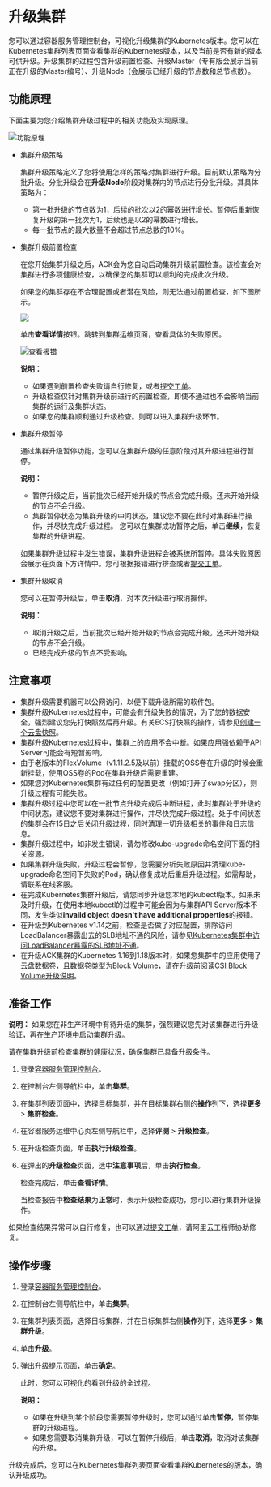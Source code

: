 # 升级集群

您可以通过容器服务管理控制台，可视化升级集群的Kubernetes版本。您可以在Kubernetes集群列表页面查看集群的Kubernetes版本，以及当前是否有新的版本可供升级。升级集群的过程包含升级前置检查、升级Master（专有版会展示当前正在升级的Master编号）、升级Node（会展示已经升级的节点数和总节点数）。

## 功能原理

下面主要为您介绍集群升级过程中的相关功能及实现原理。

![功能原理](https://static-aliyun-doc.oss-accelerate.aliyuncs.com/assets/img/zh-CN/6475659951/p67022.png)

-   集群升级策略

    集群升级策略定义了您将使用怎样的策略对集群进行升级。目前默认策略为分批升级。分批升级会在**升级Node**阶段对集群内的节点进行分批升级。其具体策略为：

    -   第一批升级的节点数为1，后续的批次以2的幂数进行增长。暂停后重新恢复升级的第一批次为1，后续也是以2的幂数进行增长。
    -   每一批节点的最大数量不会超过节点总数的10%。
-   集群升级前置检查

    在您开始集群升级之后，ACK会为您自动启动集群升级前置检查。该检查会对集群进行多项健康检查，以确保您的集群可以顺利的完成此次升级。

    如果您的集群存在不合理配置或者潜在风险，则无法通过前置检查，如下图所示。

    ![](https://static-aliyun-doc.oss-accelerate.aliyuncs.com/assets/img/zh-CN/6475659951/p75559.png)

    单击**查看详情**按钮。跳转到集群运维页面，查看具体的失败原因。

    ![查看报错](https://static-aliyun-doc.oss-accelerate.aliyuncs.com/assets/img/zh-CN/7475659951/p66963.png)

    **说明：**

    -   如果遇到前置检查失败请自行修复，或者[提交工单](https://selfservice.console.aliyun.com/ticket/createIndex)。
    -   升级检查仅针对集群升级前进行的前置检查，即使不通过也不会影响当前集群的运行及集群状态。
    -   如果您的集群顺利通过升级检查。则可以进入集群升级环节。
-   集群升级暂停

    通过集群升级暂停功能，您可以在集群升级的任意阶段对其升级进程进行暂停。

    **说明：**

    -   暂停升级之后，当前批次已经开始升级的节点会完成升级。还未开始升级的节点不会升级。
    -   集群暂停状态为集群升级的中间状态，建议您不要在此时对集群进行操作，并尽快完成升级过程。
    您可以在集群成功暂停之后，单击**继续**，恢复集群的升级进程。

    如果集群升级过程中发生错误，集群升级进程会被系统所暂停。具体失败原因会展示在页面下方详情中。您可根据报错进行排查或者[提交工单](https://selfservice.console.aliyun.com/ticket/createIndex)。

-   集群升级取消

    您可以在暂停升级后，单击**取消**，对本次升级进行取消操作。

    **说明：**

    -   取消升级之后，当前批次已经开始升级的节点会完成升级。还未开始升级的节点不会升级。
    -   已经完成升级的节点不受影响。

## 注意事项

-   集群升级需要机器可以公网访问，以便下载升级所需的软件包。
-   集群升级Kubernetes过程中，可能会有升级失败的情况，为了您的数据安全，强烈建议您先打快照然后再升级。有关ECS打快照的操作，请参见[创建一个云盘快照](/cn.zh-CN/快照/使用快照/创建一个云盘快照.md)。
-   集群升级Kubernetes过程中，集群上的应用不会中断。如果应用强依赖于API Server可能会有短暂影响。
-   由于老版本的FlexVolume（v1.11.2.5及以前）挂载的OSS卷在升级的时候会重新挂载，使用OSS卷的Pod在集群升级后需要重建。
-   如果您对Kubernetes集群有过任何的配置更改（例如打开了swap分区），则升级过程有可能失败。
-   集群升级过程中您可以在一批节点升级完成后中断进程，此时集群处于升级的中间状态，建议您不要对集群进行操作，并尽快完成升级过程。处于中间状态的集群会在15日之后关闭升级过程，同时清理一切升级相关的事件和日志信息。
-   集群升级过程中，如非发生错误，请勿修改kube-upgrade命名空间下面的相关资源。
-   如果集群升级失败，升级过程会暂停，您需要分析失败原因并清理kube-upgrade命名空间下失败的Pod，确认修复成功后重启升级过程。如需帮助，请联系在线客服。
-   在完成Kubernetes集群升级后，请您同步升级您本地的kubectl版本。如果未及时升级，在使用本地kubectl的过程中可能会因为与集群API Server版本不同，发生类似**invalid object doesn't have additional properties**的报错。
-   在升级到Kubernetes v1.14之前，检查是否做了对应配置，排除访问LoadBalancer暴露出去的SLB地址不通的风险，请参见[Kubernetes集群中访问LoadBalancer暴露的SLB地址不通](https://help.aliyun.com/knowledge_detail/171437.html)。
-   在升级ACK集群的Kubernetes 1.16到1.18版本时，如果您集群中的应用使用了云盘数据卷，且数据卷类型为Block Volume，请在升级前阅读[CSI Block Volume升级说明](https://developer.aliyun.com/article/781386?groupCode=kubernetes)。

## 准备工作

**说明：** 如果您在非生产环境中有待升级的集群，强烈建议您先对该集群进行升级验证，再在生产环境中启动集群升级。

请在集群升级前检查集群的健康状况，确保集群已具备升级条件。

1.  登录[容器服务管理控制台](https://cs.console.aliyun.com)。

2.  在控制台左侧导航栏中，单击**集群**。

3.  在集群列表页面中，选择目标集群，并在目标集群右侧的**操作**列下，选择**更多** \> **集群检查**。

4.  在容器服务运维中心页左侧导航栏中，选择**评测** \> **升级检查**。

5.  在升级检查页面，单击**执行升级检查**。

6.  在弹出的**升级检查**页面，选中**注意事项**后，单击**执行检查**。

    检查完成后，单击**查看详情**。

    当检查报告中**检查结果**为**正常**时，表示升级检查成功，您可以进行集群升级操作。


如果检查结果异常可以自行修复，也可以通过[提交工单](https://selfservice.console.aliyun.com/ticket/createIndex)，请阿里云工程师协助修复。

## 操作步骤

1.  登录[容器服务管理控制台](https://cs.console.aliyun.com)。

2.  在控制台左侧导航栏中，单击**集群**。

3.  在集群列表页面，选择目标集群，并在目标集群右侧**操作**列下，选择**更多** \> **集群升级**。

4.  单击**升级**。

5.  弹出升级提示页面，单击**确定**。

    此时，您可以可视化的看到升级的全过程。

    **说明：**

    -   如果在升级到某个阶段您需要暂停升级时，您可以通过单击**暂停**，暂停集群的升级进程。
    -   如果您需要取消集群升级，可以在暂停升级后，单击**取消**，取消对该集群的升级。

升级完成后，您可以在Kubernetes集群列表页面查看集群Kubernetes的版本，确认升级成功。

